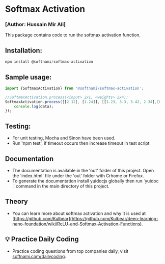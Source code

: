 # Softmax Activation
### [Author: Hussain Mir Ali]
This package contains code to run the softmax activation function.

## Installation:
```javascript
npm install @softnami/softmax-activation
```

## Sample usage:

```javascript
import {SoftmaxActivation} from '@softnami/softmax-activation';

//SoftmaxActivation.process(<input> 2x1, <weights> 2x4);
SoftmaxActivation.process([[2.12], [1.24]], [[1.23, 3.3, 3.42, 2.34],[0.23, 1.3, 1.22, 1.34]]).then((data)=>{
    console.log(data);
});
```
## Testing:
* For unit testing, Mocha and Sinon have been used. 
* Run 'npm test', if timeout occurs then increase timeout in test script

## Documentation
*  The documentation is available in the 'out' folder of this project. Open the 'index.html' file under the 'out' folder with Crhome or Firefox.
*  To generate the documentation install yuidocjs globally then run 'yuidoc .' command in the main directory of this project.

## Theory

* You can learn more about softmax activation and why it is used at [https://github.com/Kulbear](https://github.com/Kulbear/deep-learning-nano-foundation/wiki/ReLU-and-Softmax-Activation-Functions).

## 💡 Practice Daily Coding 
* Practice coding questions from top companies daily, visit [softnami.com/dailycoding](https://www.softnami.com/dailycoding/signup.html?ref=npm).